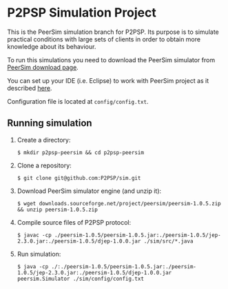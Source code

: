 # P2PSP Simulation Project

This is the PeerSim simulation branch for P2PSP. Its purpose is to simulate practical conditions with large sets of clients in order to obtain more knowledge about its behaviour.

To run this simulations you need to download the PeerSim simulator from [PeerSim download page](http://sourceforge.net/projects/peersim/).

You can set up your IDE (i.e. Eclipse) to work with PeerSim project as it described [here](http://miromannino.com/integrating-peersim-with-eclipse/).

Configuration file is located at `config/config.txt`.

## Running simulation

1. Create a directory:

    ```shell
    $ mkdir p2psp-peersim && cd p2psp-peersim
    ```
    
2. Clone a repository:

    ```shell
    $ git clone git@github.com:P2PSP/sim.git
    ```
    
3. Download PeerSim simulator engine (and unzip it):

    ```shell
    $ wget downloads.sourceforge.net/project/peersim/peersim-1.0.5.zip && unzip peersim-1.0.5.zip
    ```
    
4. Compile source files of P2PSP protocol:

    ```shell
    $ javac -cp ./peersim-1.0.5/peersim-1.0.5.jar:./peersim-1.0.5/jep-2.3.0.jar:./peersim-1.0.5/djep-1.0.0.jar ./sim/src/*.java
    ``` 
   
5. Run simulation:

    ```shell
    $ java -cp ./:./peersim-1.0.5/peersim-1.0.5.jar:./peersim-1.0.5/jep-2.3.0.jar:./peersim-1.0.5/djep-1.0.0.jar peersim.Simulator ./sim/config/config.txt 
    ```
    